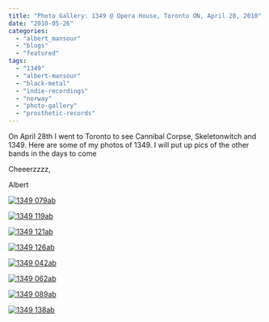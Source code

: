 ```yaml
---
title: "Photo Gallery: 1349 @ Opera House, Toronto ON, April 28, 2010"
date: "2010-05-26"
categories: 
  - "albert_mansour"
  - "blogs"
  - "featured"
tags: 
  - "1349"
  - "albert-mansour"
  - "black-metal"
  - "indie-recordings"
  - "norway"
  - "photo-gallery"
  - "prosthetic-records"
---
```


On April 28th I went to Toronto to see Cannibal Corpse, Skeletonwitch and 1349. Here are some of my photos of 1349. I will put up pics of the other bands in the days to come

Cheeerzzzz,

Albert

[![1349 079ab](http://www.hellbound.ca/wp-content/uploads/2010/05/1349-079ab.jpg "1349 079ab")](http://www.hellbound.ca/wp-content/uploads/2010/05/1349-079ab.jpg)

[![1349 119ab](http://www.hellbound.ca/wp-content/uploads/2010/05/1349-119ab.jpg "1349 119ab")](http://www.hellbound.ca/wp-content/uploads/2010/05/1349-119ab.jpg)

[![1349 121ab](http://www.hellbound.ca/wp-content/uploads/2010/05/1349-121ab.jpg "1349 121ab")](http://www.hellbound.ca/wp-content/uploads/2010/05/1349-121ab.jpg)

[![1349 126ab](http://www.hellbound.ca/wp-content/uploads/2010/05/1349-126ab.jpg "1349 126ab")](http://www.hellbound.ca/wp-content/uploads/2010/05/1349-126ab.jpg)

[![1349 042ab](http://www.hellbound.ca/wp-content/uploads/2010/05/1349-042ab.jpg "1349 042ab")](http://www.hellbound.ca/wp-content/uploads/2010/05/1349-042ab.jpg)

[![1349 062ab](http://www.hellbound.ca/wp-content/uploads/2010/05/1349-062ab.jpg "1349 062ab")](http://www.hellbound.ca/wp-content/uploads/2010/05/1349-062ab.jpg)

[![1349 089ab](http://www.hellbound.ca/wp-content/uploads/2010/05/1349-089ab.jpg "1349 089ab")](http://www.hellbound.ca/wp-content/uploads/2010/05/1349-089ab.jpg)

[![1349 138ab](http://www.hellbound.ca/wp-content/uploads/2010/05/1349-138ab.jpg "1349 138ab")](http://www.hellbound.ca/wp-content/uploads/2010/05/1349-138ab.jpg)
